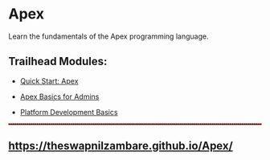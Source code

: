 # Apex
Learn the fundamentals of the Apex programming language.


## Trailhead Modules:

- <a href="https://trailhead.salesforce.com/en/content/learn/projects/quickstart-apex">Quick Start: Apex</a>

- <a href="https://trailhead.salesforce.com/content/learn/modules/apex-basics-for-admins">Apex Basics for Admins</a>

- <a href="https://trailhead.salesforce.com/en/content/learn/modules/platform_dev_basics">Platform Development Basics</a>




<hr style="border-top: 2px dotted red;">

## <a href="https://theswapnilzambare.github.io/Apex/" target="_blank">https://theswapnilzambare.github.io/Apex/</a>
